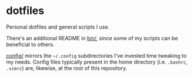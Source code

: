 # dotfiles
Personal dotfiles and general scripts I use.

There's an additional README in [bin/](bin/), since some of my scripts can be beneficial to others.

[config/](config/) mirrors the `~/.config` subdirectories I've invested time tweaking to my needs. Config files typically present in the home directory (i.e. `.bashrc`, `.vimrc`) are, likewise, at the root of this repository.

